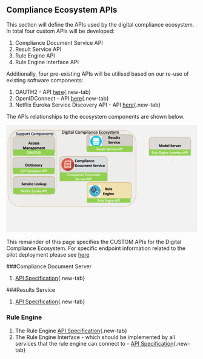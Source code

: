 ## Compliance Ecosystem APIs

This section will define the APIs used by the digital compliance ecosystem. In total four custom APIs will be developed:

1. Compliance Document Service API
2. Result Service API
3. Rule Engine API
4. Rule Engine Interface API

Additionally, four pre-existing APIs will be utilised based on our re-use of existing software components:

1. OAUTH2 - API [here](https://oauth.net/2){.new-tab}
2. OpenIDConnect - API [here](https://openid.net/connect/){.new-tab}
3. Netflix Eureka Service Discovery API - API [here](https://github.com/Netflix/eureka/wiki/Eureka-REST-operations){.new-tab}

The APIs relationships to the ecosystem components are shown below.

![APIS](API.png)

This remainder of this page specifies the CUSTOM APIs for the Digital Compliance Ecosystem. For specific endpoint information related to the pilot deployment please see [here](pilot.md)

###Compliance Document Server

1. [API Specification](https://d-com-network.github.io/DCOMDocumentation/resources/compliancedocumentserver){.new-tab}

###Results Service

1. [API Specification](https://d-com-network.github.io/DCOMDocumentation/resources/resultserver){.new-tab}

### Rule Engine

1. The Rule Engine [API Specification](https://d-com-network.github.io/DCOMDocumentation/resources/ruleengine){.new-tab}
2. The Rule Engine Interface - which should be implemented by all services that the rule engine can connect to - [API Specification](https://d-com-network.github.io/DCOMDocumentation/resources/ruleengineinterface){.new-tab}
